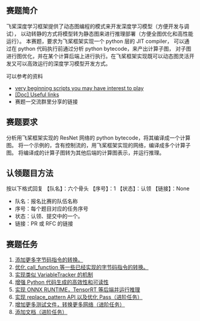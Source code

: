 ## 赛题简介

飞桨深度学习框架提供了动态图编程的模式来开发深度学习模型（方便开发与调试），
以动转静的方式将模型转为静态图来进行推理部署（方便全图优化和高性能运行）。
本赛题，要求为飞桨框架实现一个 python 层的 JIT compiler，
可以通过在 python 代码执行前通过分析 python bytecode，来产出计算子图，
对子图进行图优化，并在某个计算后端上进行执行。在飞桨框架实现既可以动态图灵活开发又可以高效运行的深度学习模型开发方式。

可以参考的资料

- [very beginning scripts you may have interest to play](https://github.com/PFCCLab/paddlefx/issues/39)
- [\[Doc\] Useful links](https://github.com/PFCCLab/paddlefx/issues/5)
- 赛题一交流群里分享的链接

## 赛题要求

分析用飞桨框架实现的 ResNet 网络的 python bytecode，将其编译成一个计算图。
将一个示例的，含有控制流的，用飞桨框架实现的网络，编译成多个计算子图。
将编译成的计算子图转为其他后端的计算图表示，并运行推理。

## 认领题目方法

按以下格式回复
【队名】：六个骨头
【序号】：1
【状态】：认领
【链接】：None

- 队名：报名比赛的队伍名称
- 序号：每个题目对应的任务序号
- 状态：认领、提交中的一个。
- 链接：PR 或 RFC 的链接

## 赛题任务

1. [添加更多字节码指令的转换。](https://github.com/PFCCLab/paddlefx/issues/46)
1. [优化 call_function 等一些已经实现的字节码指令的转换。](https://github.com/PFCCLab/paddlefx/issues/47)
1. [实现类似 VariableTracker 的机制](https://github.com/PFCCLab/paddlefx/issues/48)
1. [增强 Python 代码生成的高效性和可读性](https://github.com/PFCCLab/paddlefx/issues/49)
1. [实现 ONNX RUNTIME，TensorRT 等后端并运行推理](https://github.com/PFCCLab/paddlefx/issues/50)
1. [实现 replace_pattern API 以及优化 Pass（进阶任务）](https://github.com/PFCCLab/paddlefx/issues/51)
1. [增加更多测试文件，转换更多网络（进阶任务）](https://github.com/PFCCLab/paddlefx/issues/52)
1. [添加文档（进阶任务）](https://github.com/PFCCLab/paddlefx/issues/53)
